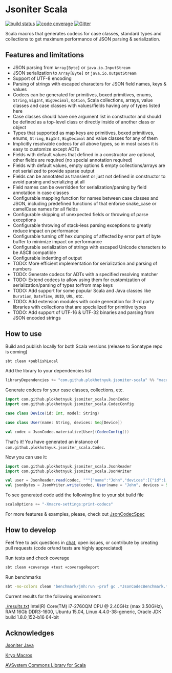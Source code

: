 # Jsoniter Scala 

[![build status](https://travis-ci.org/plokhotnyuk/jsoniter-scala.svg?branch=master)](https://travis-ci.org/plokhotnyuk/jsoniter-scala) [![code coverage](https://codecov.io/gh/plokhotnyuk/jsoniter-scala/branch/master/graph/badge.svg)](https://codecov.io/gh/plokhotnyuk/jsoniter-scala) [![Gitter](https://badges.gitter.im/Join%20Chat.svg)](https://gitter.im/plokhotnyuk/jsoniter-scala?utm_source=badge&utm_medium=badge&utm_campaign=pr-badge&utm_content=badge)

Scala macros that generates codecs for case classes, standard types and collections
to get maximum performance of JSON parsing & serialization.

## Features and limitations
- JSON parsing from `Array[Byte]` or `java.io.InputStream`
- JSON serialization to `Array[Byte]` or `java.io.OutputStream`
- Support of UTF-8 encoding
- Parsing of strings with escaped characters for JSON field names, keys & values 
- Codecs can be generated for primitives, boxed primitives, enums, `String`, `BigInt`, `BigDecimal`, `Option`, Scala collections, 
  arrays, value classes and case classes with values/fields having any of types listed here 
- Case classes should have one argument list in constructor and should be defined as a top-level class or directly inside of another class or object
- Types that supported as map keys are primitives, boxed primitives, enums, `String`, `BigInt`, `BigDecimal` and value classes for any of them 
- Implicitly resolvable codecs for all above types, so in most cases it is easy to customize except ADTs
- Fields with default values that defined in a constructor are optional, other fields are required (no special annotation required)
- Fields with default values, empty options & empty collections/arrays are not serialized to provide sparse output 
- Fields can be annotated as transient or just not defined in constructor to avoid parsing and serializing at all 
- Field names can be overridden for serialization/parsing by field annotation in case classes
- Configurable mapping function for names between case classes and JSON, including predefined functions of that enforce snake_case or camelCase names for all fields
- Configurable skipping of unexpected fields or throwing of parse exceptions
- Configurable throwing of stack-less parsing exceptions to greatly reduce impact on performance  
- Configurable turning off hex dumping of affected by error part of byte buffer to minimize impact on performance
- Configurable serialization of strings with escaped Unicode characters to be ASCII compatible
- Configurable indenting of output
- TODO: More efficient implementation for serialization and parsing of numbers 
- TODO: Generate codecs for ADTs with a specified resolving matcher
- TODO: Extend codecs to allow using them for customization of serialization/parsing of types to/from map keys
- TODO: Add support for some popular Scala and Java classes like `Duration`, `DateTime`, `UUID`, `URL`, etc.
- TODO: Add extension modules with code generation for 3-rd party libraries with collections that are specialized for primitive types
- TODO: Add support of UTF-16 & UTF-32 binaries and parsing from JSON encoded strings

## How to use

Build and publish locally for both Scala versions (release to Sonatype repo is coming)

```sh
sbt clean +publishLocal
```

Add the library to your dependencies list

```sbt
libraryDependencies += "com.github.plokhotnyuk.jsoniter-scala" %% "macros" % "0.1-SNAPSHOT"
```

Generate codecs for your case classes, collections, etc.
    
```scala
import com.github.plokhotnyuk.jsoniter_scala.JsonCodec
import com.github.plokhotnyuk.jsoniter_scala.CodecConfig

case class Device(id: Int, model: String)

case class User(name: String, devices: Seq[Device])

val codec = JsonCodec.materialize[User](CodecConfig())
```

That's it! You have generated an instance of `com.github.plokhotnyuk.jsoniter_scala.Codec`.

Now you can use it:

```scala
import com.github.plokhotnyuk.jsoniter_scala.JsonReader
import com.github.plokhotnyuk.jsoniter_scala.JsonWriter

val user = JsonReader.read(codec, """{"name":"John","devices":[{"id":1,model:"HTC One X"}]}""".getBytes("UTF-8"))
val jsonBytes = JsonWriter.write(codec, User(name = "John", devices = Seq(Device(id = 2, model = "iPhone X"))))
```

To see generated code add the following line to your sbt build file

```sbt
scalaOptions += "-Xmacro-settings:print-codecs"
```

For more features & examples, please, check out
[JsonCodecSpec](https://github.com/plokhotnyuk/jsoniter-scala/blob/master/macros/src/test/scala/com/github/plokhotnyuk/jsoniter_scala/JsonCodecSpec.scala)


## How to develop

Feel free to ask questions in [chat](https://gitter.im/plokhotnyuk/jsoniter-scala), open issues, or contribute by creating pull requests (code or/and tests are highly appreciated)

Run tests and check coverage

```sh
sbt clean +coverage +test +coverageReport
```

Run benchmarks

```sh
sbt -no-colors clean 'benchmark/jmh:run -prof gc .*JsonCodecBenchmark.*' >results.txt
```

Current results for the following environment:

[./results.txt](https://github.com/plokhotnyuk/jsoniter-scala/blob/master/results.txt) Intel(R) Core(TM) i7-2760QM CPU @ 2.40GHz (max 3.50GHz), RAM 16Gb DDR3-1600, Ubuntu 15.04, Linux 4.4.0-38-generic, Oracle JDK build 1.8.0_152-b16 64-bit


## Acknowledges

[Jsoniter Java](https://github.com/json-iterator/java)

[Kryo Macros](https://github.com/evolution-gaming/kryo-macros)

[AVSystem Commons Library for Scala](https://github.com/AVSystem/scala-commons)
